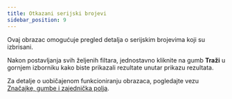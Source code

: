 ```yaml
---
title: Otkazani serijski brojevi
sidebar_position: 9
---
```


Ovaj obrazac omogućuje pregled detalja o serijskim brojevima koji su izbrisani.

Nakon postavljanja svih željenih filtara, jednostavno kliknite na gumb **Traži** u gornjem izborniku kako biste prikazali rezultate unutar prikazu rezultata.

Za detalje o uobičajenom funkcioniranju obrazaca, pogledajte vezu [Značajke, gumbe i zajednička polja](/docs/guide/common).

